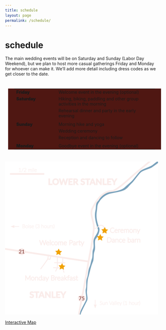 ```yaml
---
title: schedule
layout: page
permalink: /schedule/
---
```

<style>
table  {
  border-spacing: 0 30px;
  padding: 0 20px 0 20px;
  margin: 40px 10px 40px 10px;
  background-color: #4f1712;

}

tr {
  margin-top: 0px;
}
td {
  vertical-align: top;
}
td:first-child {
  font-weight: 900;
}
td p {
  margin-top: 0;
  margin-bottom: 5px;
}
</style>

<h1> schedule </h1>
The main wedding events will be on Saturday and Sunday (Labor Day Weekend), but
we plan to host more casual gatherings Friday and Monday for whoever can make
it. We’ll add more detail including dress codes as we get closer to the date.

<style>
</style>
<table>
<colgroup>
  <col span="1" style="width:30%;">
</colgroup>
<tr>
<td>Friday</td>
  <td>Welcome event in the evening (optional)</td>
</tr>

<tr>
<td>Saturday</td>

<td>
  <p>
  Hiking, biking, paddling and other group activities in the
  morning
  </p>
  <p>
  Rehearsal dinner and party in the early evening
  </p>
</td>
</tr>

<tr>
<td>Sunday</td>
<td>
  <p>
  Morning hike and yoga
  </p>
  <p>
  Wedding ceremony
  </p>
  <p>
  Reception and dancing to follow
  </p>
</td>
</tr>

<tr>
<td>Monday</td>
<td>Goodbye event in the evening (optional)</td>
</tr>
</table>

<img src="/assets/img/map.png">

<a href="https://www.google.com/maps/d/u/0/edit?mid=1_B3vhMWHFdH3K45NLqSttNAF5bBIlxmC&ll=44.21602395604157%2C-114.93824980208565&z=18">Interactive Map</a>

